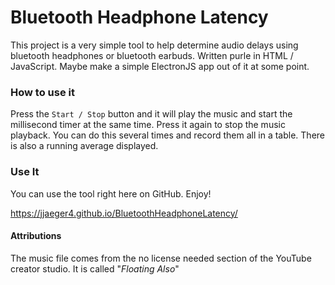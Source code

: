 # Bluetooth Headphone Latency

This project is a very simple tool to help determine audio delays using bluetooth headphones or bluetooth earbuds. Written purle in HTML / JavaScript. Maybe make a simple ElectronJS app out of it at some point.

### How to use it

Press the `Start / Stop` button and it will play the music and start the millisecond timer at the same time. Press it again to stop the music playback. You can do this several times and record them all in a table. There is also a running average displayed.

### Use It

You can use the tool right here on GitHub. Enjoy!

https://jjaeger4.github.io/BluetoothHeadphoneLatency/

#### Attributions

The music file comes from the no license needed section of the YouTube creator studio. It is called "_Floating Also_"